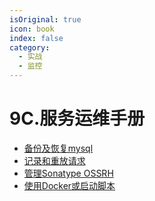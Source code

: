 ```yaml
---
isOriginal: true
icon: book
index: false
category:
  - 实战
  - 监控
---
```


# 9C.服务运维手册

* [备份及恢复mysql](./9c1.mysql-dump-restore.md)
* [记录和重放请求](./9c2.request-record-replay.md)
* [管理Sonatype OSSRH](./9c3.sonatype-maven.md)
* [使用Docker或启动脚本](./9c4.docker-starter.md)
